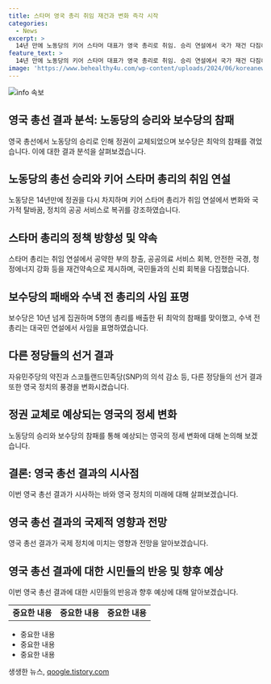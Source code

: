```yaml
---
title: 스타머 영국 총리 취임 재건과 변화 즉각 시작
categories:
  - News
excerpt: >
  14년 만에 노동당의 키어 스타머 대표가 영국 총리로 취임. 승리 연설에서 국가 재건 다짐하며 정치 변화와 국가적 탈바꿈을 강조했고, 공약인 부의 창출과 국민보건서비스 회복 등을 약속했다. 총선에서 보수당은 최악의 참패로 5명의 총리를 내리며 약 14년만에 노동당이 정권을 장악하게 되었다. 영국 정치가 새로운 국면에 들어갔으며 관건은 앞으로의 정책과 변화가 될 것으로 보인다.
feature_text: >
  14년 만에 노동당의 키어 스타머 대표가 영국 총리로 취임. 승리 연설에서 국가 재건 다짐하며 정치 변화와 국가적 탈바꿈을 강조했고, 공약인 부의 창출과 국민보건서비스 회복 등을 약속했다. 총선에서 보수당은 최악의 참패로 5명의 총리를 내리며 약 14년만에 노동당이 정권을 장악하게 되었다. 영국 정치가 새로운 국면에 들어갔으며 관건은 앞으로의 정책과 변화가 될 것으로 보인다.
image: 'https://www.behealthy4u.com/wp-content/uploads/2024/06/koreanews.jpg'
---
```


<p><img src="https://www.behealthy4u.com/wp-content/uploads/2024/06/koreanews.jpg" alt="info 속보" /></p>

<h2 data-ke-size="size26">영국 총선 결과 분석: 노동당의 승리와 보수당의 참패</h2>

<p data-ke-size="size16">영국 총선에서 노동당의 승리로 인해 정권이 교체되었으며 보수당은 최악의 참패를 겪었습니다. 이에 대한 결과 분석을 살펴보겠습니다.</p>

<h2 data-ke-size="size26">노동당의 총선 승리와 키어 스타머 총리의 취임 연설</h2>

<p data-ke-size="size16">노동당은 14년만에 정권을 다시 차지하며 키어 스타머 총리가 취임 연설에서 변화와 국가적 탈바꿈, 정치의 공공 서비스로 복귀를 강조하였습니다.</p>

<h2 data-ke-size="size26">스타머 총리의 정책 방향성 및 약속</h2>

<p data-ke-size="size16">스타머 총리는 취임 연설에서 공약한 부의 창출, 공공의료 서비스 회복, 안전한 국경, 청정에너지 강화 등을 재건약속으로 제시하며, 국민들과의 신뢰 회복을 다짐했습니다.</p>

<h2 data-ke-size="size26">보수당의 패배와 수낵 전 총리의 사임 표명</h2>

<p data-ke-size="size16">보수당은 10년 넘게 집권하며 5명의 총리를 배출한 뒤 최악의 참패를 맞이했고, 수낵 전 총리는 대국민 연설에서 사임을 표명하였습니다.</p>

<h2 data-ke-size="size26">다른 정당들의 선거 결과</h2>

<p data-ke-size="size16">자유민주당의 약진과 스코틀랜드민족당(SNP)의 의석 감소 등, 다른 정당들의 선거 결과 또한 영국 정치의 풍경을 변화시켰습니다.</p>

<h2 data-ke-size="size26">정권 교체로 예상되는 영국의 정세 변화</h2>

<p data-ke-size="size16">노동당의 승리와 보수당의 참패를 통해 예상되는 영국의 정세 변화에 대해 논의해 보겠습니다.</p>

<h2 data-ke-size="size26">결론: 영국 총선 결과의 시사점</h2>

<p data-ke-size="size16">이번 영국 총선 결과가 시사하는 바와 영국 정치의 미래에 대해 살펴보겠습니다.</p>

<h2 data-ke-size="size26">영국 총선 결과의 국제적 영향과 전망</h2>

<p data-ke-size="size16">영국 총선 결과가 국제 정치에 미치는 영향과 전망을 알아보겠습니다.</p>

<h2 data-ke-size="size26">영국 총선 결과에 대한 시민들의 반응 및 향후 예상</h2>

<p data-ke-size="size16">이번 영국 총선 결과에 대한 시민들의 반응과 향후 예상에 대해 알아보겠습니다.</p>

<table>
    <tbody>
        <tr>
            <td style="text-align: center; height: 17px;"><b>중요한 내용</b></td>
            <td style="text-align: center; height: 17px;"><b>중요한 내용</b></td>
            <td style="text-align: center; height: 17px;"><b>중요한 내용</b></td>
        </tr>
    </tbody>
</table>

<ul>
    <li>중요한 내용</li>
    <li>중요한 내용</li>
    <li>중요한 내용</li>
</ul>
생생한 뉴스, <a href="https://qoogle.tistory.com" rel="dofollow">qoogle.tistory.com</a>



